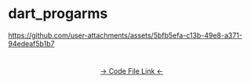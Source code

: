 # dart_progarms

https://github.com/user-attachments/assets/5bfb5efa-c13b-49e8-a371-94edeaf5b1b7


<h1></h1>
<div align="center">
<a href="https://github.com/Prafulpatnecha/dart_progarms/blob/main/dublication.dart">-> Code File Link <-</a>
</div>
<h1></h1>
